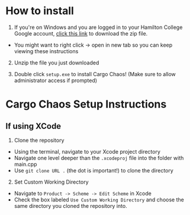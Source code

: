 # How to install
1. If you're on Windows and you are logged in to your Hamilton College Google account, [click this link](https://drive.google.com/file/d/1mtqTWUqdV9VS-D__UVT76X8zToYX6Fkt/view?usp=sharing) to download the zip file.
  - You might want to right click -> open in new tab so you can keep viewing these instructions

2. Unzip the file you just downloaded

3. Double click `setup.exe` to install Cargo Chaos! (Make sure to allow administrator access if prompted)

# Cargo Chaos Setup Instructions

## If using XCode
1. Clone the repository
  - Using the terminal, navigate to your Xcode project directory
  - Navigate one level deeper than the `.xcodeproj` file into the folder with main.cpp
  - Use `git clone URL .` (the dot is important!) to clone the directory

2. Set Custom Working Directory
  - Navigate to `Product -> Scheme -> Edit Scheme` in Xcode
  - Check the box labeled `Use Custom Working Directory` and choose the same directory you cloned the repository into.
